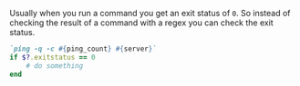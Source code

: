 Usually when you run a command you get an exit status of `0`. So instead of checking the result of a command with a regex you can check the exit status.

``` ruby
`ping -q -c #{ping_count} #{server}`
if $?.exitstatus == 0
    # do something
end
```
